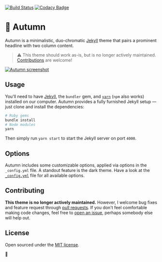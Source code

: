 [![Build Status](https://travis-ci.org/connor-baer/autumn.svg?branch=master)](https://travis-ci.org/connor-baer/autumn) [![Codacy Badge](https://api.codacy.com/project/badge/Grade/381a869edfa34ea1a424274cf2e791a7)](https://www.codacy.com/app/connor_baer/autumn?utm_source=github.com&utm_medium=referral&utm_content=connor-baer/autumn&utm_campaign=Badge_Grade)

# 🍁 Autumn

Autumn is a minimalistic, duo-chromatic [Jekyll](http://jekyllrb.com) theme that pairs a prominent headline with two column content.

> ⚠️ This theme should work as-is, but is no longer actively maintained. [Contributions](#contributing) are welcome!

[![Autumn screenshot](https://github.com/connor-baer/autumn/blob/gh-pages/_images/screenshot.png)](https://connor-baer.github.io/autumn)

## Usage

You'll need to have [Jekyll](https://jekyllrb.com/), the `bundler` gem, and [`yarn`](https://yarnpkg.com/) (`npm` also works) installed on our computer. Autumn provides a fully furnished Jekyll setup — just clone and install the dependencies:

```bash
# Ruby gems
bundle install
# Node modules
yarn
```

Then simply run `yarn start` to start the Jekyll server on port `4000`.

## Options

Autumn includes some customizable options, applied via options in the `_config.yml` file. A standout feature is the dark theme.
Have a look at the [`_config.yml`](_config.yml) file for all available options.

## Contributing

**This theme is no longer actively maintained.** However, I welcome bug fixes and feature request through [pull requests](https://github.com/connor-baer/autumn/compare). If you don't feel comfortable making code changes, feel free to [open an issue](https://github.com/connor-baer/autumn/issues/new), perhaps somebody else will help out.

## License

Open sourced under the [MIT license](LICENSE.md).

🧡